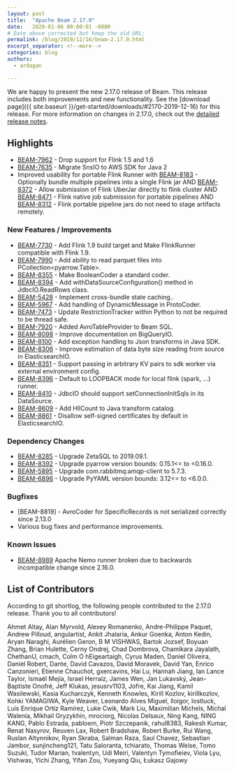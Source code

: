 ```yaml
---
layout: post
title:  "Apache Beam 2.17.0"
date:   2020-01-06 00:00:01 -0800
# Date above corrected but keep the old URL:
permalink: /blog/2019/12/16/beam-2.17.0.html
excerpt_separator: <!--more-->
categories: blog
authors:
  - ardagan

---
```

<!--
Licensed under the Apache License, Version 2.0 (the "License");
you may not use this file except in compliance with the License.
You may obtain a copy of the License at

http://www.apache.org/licenses/LICENSE-2.0

Unless required by applicable law or agreed to in writing, software
distributed under the License is distributed on an "AS IS" BASIS,
WITHOUT WARRANTIES OR CONDITIONS OF ANY KIND, either express or implied.
See the License for the specific language governing permissions and
limitations under the License.
-->

We are happy to present the new 2.17.0 release of Beam. This release includes both improvements and new functionality.
See the [download page]({{ site.baseurl }}/get-started/downloads/#2170-2019-12-16) for this release.<!--more-->
For more information on changes in 2.17.0, check out the
[detailed release notes](https://issues.apache.org/jira/secure/ReleaseNote.jspa?version=12345970&projectId=12319527).

## Highlights
* [BEAM-7962](https://issues.apache.org/jira/browse/BEAM-7962) - Drop support for Flink 1.5 and 1.6
* [BEAM-7635](https://issues.apache.org/jira/browse/BEAM-7635) - Migrate SnsIO to AWS SDK for Java 2
* Improved usability for portable Flink Runner with [BEAM-8183](https://issues.apache.org/jira/browse/BEAM-8183) - Optionally bundle multiple pipelines into a single Flink jar AND [BEAM-8372](https://issues.apache.org/jira/browse/BEAM-8372) - Allow submission of Flink UberJar directly to flink cluster AND [BEAM-8471](https://issues.apache.org/jira/browse/BEAM-8471) - Flink native job submission for portable pipelines AND [BEAM-8312](https://issues.apache.org/jira/browse/BEAM-8312) - Flink portable pipeline jars do not need to stage artifacts remotely.

### New Features / Improvements
* [BEAM-7730](https://issues.apache.org/jira/browse/BEAM-7730) - Add Flink 1.9 build target and Make FlinkRunner compatible with Flink 1.9.
* [BEAM-7990](https://issues.apache.org/jira/browse/BEAM-7990) - Add ability to read parquet files into PCollection<pyarrow.Table>.
* [BEAM-8355](https://issues.apache.org/jira/browse/BEAM-8355) - Make BooleanCoder a standard coder.
* [BEAM-8394](https://issues.apache.org/jira/browse/BEAM-8394) - Add withDataSourceConfiguration() method in JdbcIO.ReadRows class.
* [BEAM-5428](https://issues.apache.org/jira/browse/BEAM-5428) - Implement cross-bundle state caching..
* [BEAM-5967](https://issues.apache.org/jira/browse/BEAM-5967) - Add handling of DynamicMessage in ProtoCoder.
* [BEAM-7473](https://issues.apache.org/jira/browse/BEAM-7473) - Update RestrictionTracker within Python to not be required to be thread safe.
* [BEAM-7920](https://issues.apache.org/jira/browse/BEAM-7920) - Added AvroTableProvider to Beam SQL.
* [BEAM-8098](https://issues.apache.org/jira/browse/BEAM-8098) - Improve documentation on BigQueryIO.
* [BEAM-8100](https://issues.apache.org/jira/browse/BEAM-8100) - Add exception handling to Json transforms in Java SDK.
* [BEAM-8306](https://issues.apache.org/jira/browse/BEAM-8306) - Improve estimation of data byte size reading from source in ElasticsearchIO.
* [BEAM-8351](https://issues.apache.org/jira/browse/BEAM-8351) - Support passing in arbitrary KV pairs to sdk worker via external environment config.
* [BEAM-8396](https://issues.apache.org/jira/browse/BEAM-8396) - Default to LOOPBACK mode for local flink (spark, ...) runner.
* [BEAM-8410](https://issues.apache.org/jira/browse/BEAM-8410) - JdbcIO should support setConnectionInitSqls in its DataSource.
* [BEAM-8609](https://issues.apache.org/jira/browse/BEAM-8609) - Add HllCount to Java transform catalog.
* [BEAM-8861](https://issues.apache.org/jira/browse/BEAM-8861) - Disallow self-signed certificates by default in ElasticsearchIO.

### Dependency Changes
* [BEAM-8285](https://issues.apache.org/jira/browse/BEAM-8285) - Upgrade ZetaSQL to 2019.09.1.
* [BEAM-8392](https://issues.apache.org/jira/browse/BEAM-8392) - Upgrade pyarrow version bounds: 0.15.1<= to <0.16.0.
* [BEAM-5895](https://issues.apache.org/jira/browse/BEAM-5895) - Upgrade com.rabbitmq:amqp-client to 5.7.3.
* [BEAM-6896](https://issues.apache.org/jira/browse/BEAM-6896) - Upgrade PyYAML version bounds: 3.12<= to <6.0.0.


### Bugfixes
* [BEAM-8819] - AvroCoder for SpecificRecords is not serialized correctly since 2.13.0
* Various bug fixes and performance improvements.

### Known Issues

* [BEAM-8989](https://issues.apache.org/jira/browse/BEAM-8989) Apache Nemo
  runner broken due to backwards incompatible change since 2.16.0.

## List of Contributors

 According to git shortlog, the following people contributed to the 2.17.0 release. Thank you to all contributors!

Ahmet Altay, Alan Myrvold, Alexey Romanenko, Andre-Philippe Paquet, Andrew
Pilloud, angulartist, Ankit Jhalaria, Ankur Goenka, Anton Kedin, Aryan Naraghi,
Aurélien Geron, B M VISHWAS, Bartok Jozsef, Boyuan Zhang, Brian Hulette, Cerny
Ondrej, Chad Dombrova, Chamikara Jayalath, ChethanU, cmach, Colm O hEigeartaigh,
Cyrus Maden, Daniel Oliveira, Daniel Robert, Dante, David Cavazos, David
Moravek, David Yan, Enrico Canzonieri, Etienne Chauchot, gxercavins, Hai Lu,
Hannah Jiang, Ian Lance Taylor, Ismaël Mejía, Israel Herraiz, James Wen, Jan
Lukavský, Jean-Baptiste Onofré, Jeff Klukas, jesusrv1103, Jofre, Kai Jiang,
Kamil Wasilewski, Kasia Kucharczyk, Kenneth Knowles, Kirill Kozlov,
kirillkozlov, Kohki YAMAGIWA, Kyle Weaver, Leonardo Alves Miguel, lloigor,
lostluck, Luis Enrique Ortíz Ramirez, Luke Cwik, Mark Liu, Maximilian Michels,
Michal Walenia, Mikhail Gryzykhin, mrociorg, Nicolas Delsaux, Ning Kang, NING
KANG, Pablo Estrada, pabloem, Piotr Szczepanik, rahul8383, Rakesh Kumar, Renat
Nasyrov, Reuven Lax, Robert Bradshaw, Robert Burke, Rui Wang, Ruslan Altynnikov,
Ryan Skraba, Salman Raza, Saul Chavez, Sebastian Jambor, sunjincheng121, Tatu
Saloranta, tchiarato, Thomas Weise, Tomo Suzuki, Tudor Marian, tvalentyn, Udi
Meiri, Valentyn Tymofieiev, Viola Lyu, Vishwas, Yichi Zhang, Yifan Zou, Yueyang
Qiu, Łukasz Gajowy

